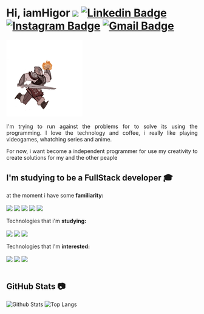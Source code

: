 # Hi, iamHigor <img src="https://media.giphy.com/media/hvRJCLFzcasrR4ia7z/giphy.gif" width="30px"/> [![Linkedin Badge](https://img.shields.io/badge/-HigorLara-blue?style=flat-square&logo=Linkedin&logoColor=white&link=https://www.linkedin.com/in/higor-lara-b46b2a1b2/)](https://www.linkedin.com/in/higor-lara-b46b2a1b2/) [![Instagram Badge](https://img.shields.io/badge/-HigorLara-purple?style=flat-square&logo=instagram&logoColor=white&link=https://www.instagram.com/higor_lara/?hl=pt-br)](https://instagram.com/higor_lara) [![Gmail Badge](https://img.shields.io/badge/-higorv.lara@gmail.com-c14438?style=flat-square&logo=Gmail&logoColor=white&link=mailto:higorv.lara@gmail.com)](mailto:higorv.lara@gmail.com)

<img width='200px' src='https://github.com/Higor-Lara/Higor-Lara/blob/main/skyrim.gif'/>
<p align = "justify">I'm trying to run against the problems for to solve its using the programming. I love  the technology and coffee, i really like playing videogames, whatching series and anime.<p/>

<p align = "justify">For now, i want become a independent programmer for use my creativity to create solutions for my and the other peaple<p/>

## I'm studying to be a FullStack developer :mortar_board: &nbsp;

at the moment i have some <b>familiarity:</b> <br><br>
<img src='https://img.shields.io/badge/React-20232A?style=for-the-badge&logo=react&logoColor=61DAFB' />
<img src='https://img.shields.io/badge/JavaScript-F7DF1E?style=for-the-badge&logo=javascript&logoColor=black' />
<img src='https://img.shields.io/badge/TypeScript-007ACC?style=for-the-badge&logo=typescript&logoColor=white' />
<img src='https://img.shields.io/badge/HTML5-E34F26?style=for-the-badge&logo=html5&logoColor=white' />
<img src='https://img.shields.io/badge/CSS3-1572B6?style=for-the-badge&logo=css3&logoColor=white' />

Technologies that i'm <b>studying:</b> <br><br>
<img src='https://img.shields.io/badge/JavaScript-F7DF1E?style=for-the-badge&logo=javascript&logoColor=black' />
<img src='https://img.shields.io/badge/React_Native-20232A?style=for-the-badge&logo=react&logoColor=61DAFB' />
<img src='https://img.shields.io/badge/firebase-ffca28?style=for-the-badge&logo=firebase&logoColor=black' />

Technologies that I'm <b>interested:</b> <br><br>
<img src='https://img.shields.io/badge/Node.js-43853D?style=for-the-badge&logo=node-dot-js&logoColor=white' />
<img src='https://img.shields.io/badge/next.js-000000?style=for-the-badge&logo=next-dot-js&logoColor=white' />
<img src='https://img.shields.io/badge/Vue.js-35495E?style=for-the-badge&logo=vue-dot-js&logoColor=4FC08D' />
<br><br>
## GitHub Stats :camera: &nbsp;

![Github Stats](https://github-readme-stats.vercel.app/api?username=higor-lara&show_icons=true&count_private=true&show_icons=true&include_all_commits=true)
![Top Langs](https://github-readme-stats.vercel.app/api/top-langs/?username=higor-lara&hide=TeX&layout=compact)
